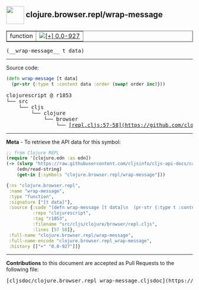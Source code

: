 ## <img width="48px" valign="middle" src="http://i.imgur.com/Hi20huC.png"> clojure.browser.repl/wrap-message

 <table border="1">
<tr>

<td>function</td>
<td><a href="https://github.com/cljsinfo/cljs-api-docs/tree/0.0-927"><img valign="middle" alt="[+] 0.0-927" src="https://img.shields.io/badge/+-0.0--927-lightgrey.svg"></a> </td>
</tr>
</table>

 <samp>
(__wrap-message__ t data)<br>
</samp>

---





Source code:

```clj
(defn wrap-message [t data]
  (pr-str {:type t :content data :order (swap! order inc)}))
```

 <pre>
clojurescript @ r1853
└── src
    └── cljs
        └── clojure
            └── browser
                └── <ins>[repl.cljs:57-58](https://github.com/clojure/clojurescript/blob/r1853/src/cljs/clojure/browser/repl.cljs#L57-L58)</ins>
</pre>


---

__Meta__ - To retrieve the API data for this symbol:

```clj
;; from Clojure REPL
(require '[clojure.edn :as edn])
(-> (slurp "https://raw.githubusercontent.com/cljsinfo/cljs-api-docs/catalog/cljs-api.edn")
    (edn/read-string)
    (get-in [:symbols "clojure.browser.repl/wrap-message"]))
```

```clj
{:ns "clojure.browser.repl",
 :name "wrap-message",
 :type "function",
 :signature ["[t data]"],
 :source {:code "(defn wrap-message [t data]\n  (pr-str {:type t :content data :order (swap! order inc)}))",
          :repo "clojurescript",
          :tag "r1853",
          :filename "src/cljs/clojure/browser/repl.cljs",
          :lines [57 58]},
 :full-name "clojure.browser.repl/wrap-message",
 :full-name-encode "clojure.browser.repl_wrap-message",
 :history [["+" "0.0-927"]]}

```

---

__Contributions__ to this document are accepted as Pull Requests to the following file:

 <pre>
[cljsdoc/clojure.browser.repl_wrap-message.cljsdoc](https://github.com/cljsinfo/cljs-api-docs/blob/master/cljsdoc/clojure.browser.repl_wrap-message.cljsdoc)
</pre>

